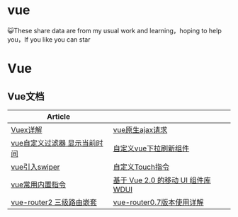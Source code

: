 # vue
:smiley_cat:These share data are from my usual work and learning，hoping to help you，If you like you can star


# Vue

## Vue文档
| Article | |
| --------- | --------- |
|[Vuex详解](https://github.com/stjw7098/vue/issues/4)|[vue原生ajax请求](https://github.com/stjw7098/vue/issues/3)|
|[vue自定义过滤器 显示当前时间](https://github.com/stjw7098/vue/issues/2)|[自定义vue下拉刷新组件](https://github.com/stjw7098/vue/issues/1)|
|[vue引入swiper](https://github.com/stjw7098/vue/issues/5)|[自定义Touch指令](https://github.com/stjw7098/vue/issues/6)|
|[vue常用内置指令](https://github.com/stjw7098/vue/issues/7)|[基于 Vue 2.0 的移动 UI 组件库 WDUI](https://github.com/stjw7098/vue/issues/8)|
|[vue-router2 三级路由嵌套](https://github.com/stjw7098/vue/issues/9)|[vue-router0.7版本使用详解 ](https://github.com/stjw7098/vue/issues/10)|[webpack.config.js详解](https://github.com/stjw7098/vue/issues/11)|

